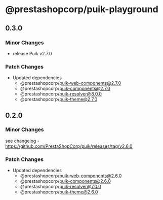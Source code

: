 # @prestashopcorp/puik-playground

## 0.3.0

### Minor Changes

- release Puik v2.7.0

### Patch Changes

- Updated dependencies
  - @prestashopcorp/puik-web-components@2.7.0
  - @prestashopcorp/puik-components@2.7.0
  - @prestashopcorp/puik-resolver@8.0.0
  - @prestashopcorp/puik-theme@2.7.0

## 0.2.0

### Minor Changes

see changelog - https://github.com/PrestaShopCorp/puik/releases/tag/v2.6.0

### Patch Changes

- Updated dependencies
  - @prestashopcorp/puik-web-components@2.6.0
  - @prestashopcorp/puik-components@2.6.0
  - @prestashopcorp/puik-resolver@7.0.0
  - @prestashopcorp/puik-theme@2.6.0
